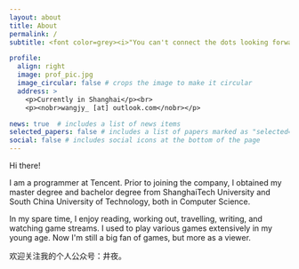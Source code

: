 ```yaml
---
layout: about
title: About
permalink: /
subtitle: <font color=grey><i>"You can't connect the dots looking forward; you can only connect them looking backwards."</i></font>

profile:
  align: right
  image: prof_pic.jpg
  image_circular: false # crops the image to make it circular
  address: >
    <p>Currently in Shanghai</p><br>
    <p><nobr>wangjy_ [at] outlook.com</nobr></p>

news: true  # includes a list of news items
selected_papers: false # includes a list of papers marked as "selected={true}"
social: false # includes social icons at the bottom of the page
---
```


Hi there! 

I am a programmer at Tencent. Prior to joining the company, I obtained my master degree and bachelor degree from ShanghaiTech University and South China University of Technology, both in Computer Science.

In my spare time, I enjoy reading, working out, travelling, writing, and watching game streams. I used to play various games extensively in my young age. Now I'm still a big fan of games, but more as a viewer.

欢迎关注我的个人公众号：井夜。